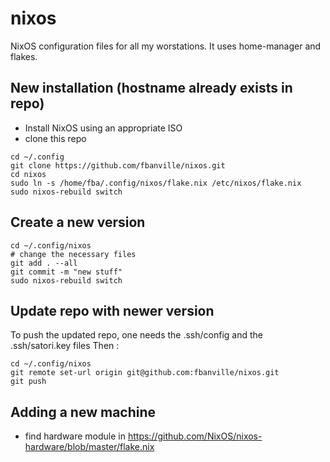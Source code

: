 # nixos
NixOS configuration files for all my worstations. It uses home-manager and flakes.
## New installation (hostname already exists in repo)
- Install NixOS using an appropriate ISO
- clone this repo
```
cd ~/.config
git clone https://github.com/fbanville/nixos.git
cd nixos
sudo ln -s /home/fba/.config/nixos/flake.nix /etc/nixos/flake.nix
sudo nixos-rebuild switch
```
## Create a new version
```
cd ~/.config/nixos
# change the necessary files
git add . --all
git commit -m "new stuff" 
sudo nixos-rebuild switch
```
## Update repo with newer version
To push the updated repo, one needs the .ssh/config and the .ssh/satori.key files
Then : 
```
cd ~/.config/nixos
git remote set-url origin git@github.com:fbanville/nixos.git
git push
```

## Adding a new machine
- find hardware module in https://github.com/NixOS/nixos-hardware/blob/master/flake.nix

